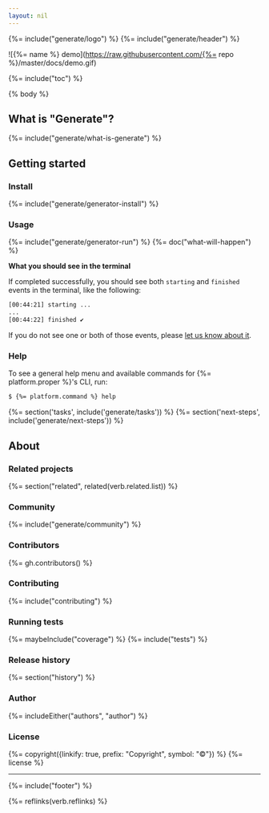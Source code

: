 ```yaml
---
layout: nil
---
```


{%= include("generate/logo") %}
{%= include("generate/header") %}

![{%= name %} demo](https://raw.githubusercontent.com/{%= repo %}/master/docs/demo.gif)

{%= include("toc") %}

{% body %}

## What is "Generate"?
{%= include("generate/what-is-generate") %}

## Getting started
### Install
{%= include("generate/generator-install") %}

### Usage
{%= include("generate/generator-run") %}
{%= doc("what-will-happen") %}

**What you should see in the terminal**

If completed successfully, you should see both `starting` and `finished` events in the terminal, like the following:

```sh
[00:44:21] starting ...
...
[00:44:22] finished ✔
```

If you do not see one or both of those events, please [let us know about it](../../issues).

### Help

To see a general help menu and available commands for {%= platform.proper %}'s CLI, run:

```sh
$ {%= platform.command %} help
```

{%= section('tasks', include('generate/tasks')) %}
{%= section('next-steps', include('generate/next-steps')) %}


## About
### Related projects
{%= section("related", related(verb.related.list)) %}

### Community
{%= include("generate/community") %}

### Contributors
{%= gh.contributors() %}

### Contributing
{%= include("contributing") %}

### Running tests
{%= maybeInclude("coverage") %}
{%= include("tests") %}

### Release history
{%= section("history") %}

### Author
{%= includeEither("authors", "author") %}

### License
{%= copyright({linkify: true, prefix: "Copyright", symbol: "©"}) %}
{%= license %}

***

{%= include("footer") %}

{%= reflinks(verb.reflinks) %}

[docs]: https://github.com/generate/generate/blob/master/docs/
